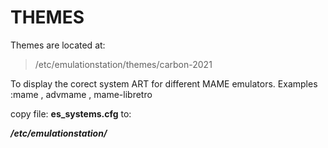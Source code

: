 # THEMES

Themes are located at:
>/etc/emulationstation/themes/carbon-2021

To display the corect system ART for different MAME emulators.
Examples :mame , advmame , mame-libretro

copy file: **es_systems.cfg** to:

***/etc/emulationstation/***
